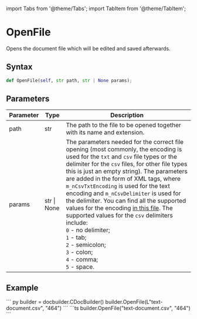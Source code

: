 import Tabs from '@theme/Tabs';
import TabItem from '@theme/TabItem';

# OpenFile

Opens the document file which will be edited and saved afterwards.

## Syntax

```py
def OpenFile(self, str path, str | None params);
```

## Parameters

| Parameter | Type        | Description                                                                                                                                                                                                                                                                                                                                                                                                                                                                                                                                                                                                                                                                                                    |
| --------- | ----------- | -------------------------------------------------------------------------------------------------------------------------------------------------------------------------------------------------------------------------------------------------------------------------------------------------------------------------------------------------------------------------------------------------------------------------------------------------------------------------------------------------------------------------------------------------------------------------------------------------------------------------------------------------------------------------------------------------------------- |
| path      | str         | The path to the file to be opened together with its name and extension.                                                                                                                                                                                                                                                                                                                                                                                                                                                                                                                                                                                                                                        |
| params    | str \| None | The parameters needed for the correct file opening (most commonly, the encoding is used for the `txt` and `csv` file types or the delimiter for the `csv` files, for other file types this is just an empty string). The parameters are added in the form of XML tags, where `m_nCsvTxtEncoding` is used for the text encoding and `m_nCsvDelimiter` is used for the delimiter. You can find all the supported values for the encoding [in this file](https://github.com/ONLYOFFICE/server/blob/master/Common/sources/commondefines.js). The supported values for the `csv` delimiters include:<br/>`0` - no delimiter;<br/>`1` - tab;<br/>`2` - semicolon;<br/>`3` - colon;<br/>`4` - comma;<br/>`5` - space. |

## Example

<Tabs>
    <TabItem value="python" label="Python">
        ``` py
        builder = docbuilder.CDocBuilder()
        builder.OpenFile(L"text-document.csv", "<m_nCsvTxtEncoding>46</m_nCsvTxtEncoding><m_nCsvDelimiter>4</m_nCsvDelimiter>")
        ```
    </TabItem>
    <TabItem value="builder" label=".docbuilder">
        ```ts
        builder.OpenFile("text-document.csv", "<m_nCsvTxtEncoding>46</m_nCsvTxtEncoding><m_nCsvDelimiter>4</m_nCsvDelimiter>")
        ```
    </TabItem>
</Tabs>
